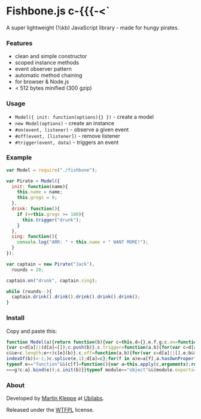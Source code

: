 # Fishbone.js c-{{{-<`

A super lightweight (½kb) JavaScript library - made for hungy pirates.

### Features

* clean and simple constructor
* scoped instance methods
* event observer pattern
* automatic method chaining
* for browser & Node.js
* < 512 bytes minified (300 gzip)

### Usage

* `Model({ init: function(options){} })` - create a model
* `new Model(options)` - create an instance
* `#on(event, listener)` - observe a given event
* `#off(event, [listener])` - remove listener
* `#trigger(event, data)` - triggers an event

### Example

```js
var Model = require("./fishbone");

var Pirate = Model({
  init: function(name){
    this.name = name;
    this.grogs = 0;
  },
  drink: function(){
    if (++this.grogs >= 100){
      this.trigger("drunk");
    }
  },
  sing: function(){
    console.log("ARR: " + this.name + " WANT MORE!");
  }
});

var captain = new Pirate("Jack"),
  rounds = 20;

captain.on("drunk", captain.sing);

while (rounds--){ 
  captain.drink().drink().drink().drink().drink(); 
}
```

### Install

Copy and paste this:

```js
function Model(a){return function(b){var c=this,d={},e,f,g;c.on=function(a,b)
{var c=d[a]||(d[a]=[]);c.push(b)},c.trigger=function(a,b){for(var c=d[a],e=0;
c&&e<c.length;e++)c[e](b)},c.off=function(a,b){for(var c=d[a]||[],e;b&&(e=c.
indexOf(b))>-1;)c.splice(e,1);d[a]=c};for(f in a)e=a[f],a.hasOwnProperty(f)&&
typeof e=="function"&&(c[f]=function(){var a=this.apply(c,arguments);return a
===g?c:a}.bind(e));c.init(b)}}typeof module=="object"&&(module.exports=Model);
```


### About

Developed by [Martin Kleppe](https://plus.google.com/103747379090421872359) at [Ubilabs](http://www.ubilabs.net).

Released under the [WTFPL](http://en.wikipedia.org/wiki/WTFPL) license.